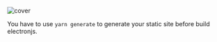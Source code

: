 ![cover](https://user-images.githubusercontent.com/5357529/204333150-3bcc725a-3841-4027-8f07-415443585924.jpg)

You have to use `yarn generate` to generate your static site before build electronjs.

